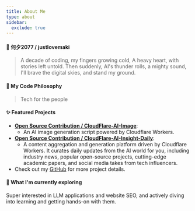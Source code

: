 ```yaml
---
title: About Me
type: about
sidebar:
  exclude: true
---
```

#### 👋 何夕2077 / justlovemaki

> A decade of coding, my fingers growing cold,
> A heavy heart, with stories left untold.
> Then suddenly, AI's thunder rolls, a mighty sound,
> I'll brave the digital skies, and stand my ground.

#### 🚀 My Code Philosophy

> Tech for the people

#### ✨ Featured Projects

*   **[Open Source Contribution / CloudFlare-AI-Image](https://github.com/justlovemaki/CloudFlare-AI-Image)**:
    *   An AI image generation script powered by Cloudflare Workers.
*   **[Open Source Contribution / CloudFlare-AI-Insight-Daily](https://github.com/justlovemaki/CloudFlare-AI-Insight-Daily)**:
    *   A content aggregation and generation platform driven by Cloudflare Workers. It curates daily updates from the AI world for you, including industry news, popular open-source projects, cutting-edge academic papers, and social media takes from tech influencers.
*   Check out my [GitHub](https://github.com/justlovemaki) for more project details.

#### 🌱 What I'm currently exploring

Super interested in LLM applications and website SEO, and actively diving into learning and getting hands-on with them.